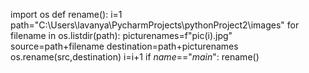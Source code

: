 import os
def rename():
    i=1
    path="C:\\Users\\lavanya\\PycharmProjects\\pythonProject2\\images"
    for filename in os.listdir(path):
        picturenames=f"pic(i).jpg"
        source=path+filename
        destination=path+picturenames
        os.rename(src,destination)
        i=i+1
if _name_=="_main_":
    rename()
